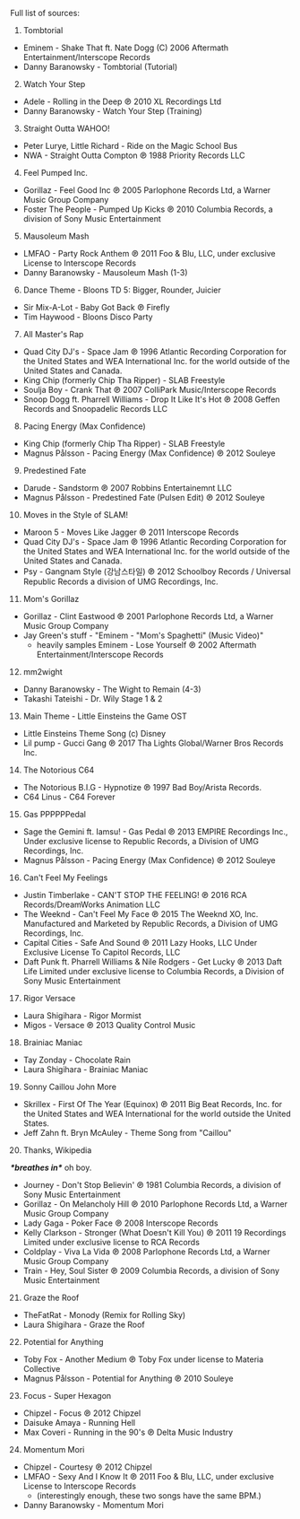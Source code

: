 Full list of sources:
1. Tombtorial
- Eminem - Shake That ft. Nate Dogg (C) 2006 Aftermath Entertainment/Interscope Records
- Danny Baranowsky - Tombtorial (Tutorial)
2. Watch Your Step
- Adele - Rolling in the Deep ℗ 2010 XL Recordings Ltd
- Danny Baranowsky - Watch Your Step (Training)
3. Straight Outta WAHOO!
- Peter Lurye, Little Richard - Ride on the Magic School Bus
- NWA - Straight Outta Compton ℗ 1988 Priority Records LLC
4. Feel Pumped Inc.
- Gorillaz - Feel Good Inc ℗ 2005 Parlophone Records Ltd, a Warner Music Group Company
- Foster The People - Pumped Up Kicks ℗ 2010 Columbia Records, a division of Sony Music Entertainment
5. Mausoleum Mash
- LMFAO - Party Rock Anthem ℗ 2011 Foo & Blu, LLC, under exclusive License to Interscope Records
- Danny Baranowsky - Mausoleum Mash (1-3)
6. Dance Theme - Bloons TD 5: Bigger, Rounder, Juicier
- Sir Mix-A-Lot - Baby Got Back ℗ Firefly
- Tim Haywood - Bloons Disco Party
7. All Master's Rap
- Quad City DJ's - Space Jam ℗ 1996 Atlantic Recording Corporation for the United States and WEA International Inc. for the world outside of the United States and Canada.
- King Chip (formerly Chip Tha Ripper) - SLAB Freestyle
- Soulja Boy - Crank That ℗ 2007 ColliPark Music/Interscope Records
- Snoop Dogg ft. Pharrell Williams - Drop It Like It's Hot ℗ 2008 Geffen Records and Snoopadelic Records LLC
8. Pacing Energy (Max Confidence)
- King Chip (formerly Chip Tha Ripper) - SLAB Freestyle
- Magnus Pålsson - Pacing Energy (Max Confidence) ℗ 2012 Souleye
9. Predestined Fate
- Darude - Sandstorm ℗ 2007 Robbins Entertainemnt LLC
- Magnus Pålsson - Predestined Fate (Pulsen Edit) ℗ 2012 Souleye
10. Moves in the Style of SLAM!
- Maroon 5 - Moves Like Jagger ℗ 2011 Interscope Records
- Quad City DJ's - Space Jam ℗ 1996 Atlantic Recording Corporation for the United States and WEA International Inc. for the world outside of the United States and Canada.
- Psy - Gangnam Style (강남스타일) ℗ 2012 Schoolboy Records / Universal Republic Records a division of UMG Recordings, Inc.
11. Mom's Gorillaz
- Gorillaz - Clint Eastwood ℗ 2001 Parlophone Records Ltd, a Warner Music Group Company
- Jay Green's stuff - "Eminem - "Mom's Spaghetti" (Music Video)"
    - heavily samples Eminem - Lose Yourself ℗ 2002 Aftermath Entertainment/Interscope Records
12. mm2wight
- Danny Baranowsky - The Wight to Remain (4-3)
- Takashi Tateishi - Dr. Wily Stage 1 & 2
13. Main Theme - Little Einsteins the Game OST
- Little Einsteins Theme Song (c) Disney
- Lil pump - Gucci Gang ℗ 2017 Tha Lights Global/Warner Bros Records Inc.
14. The Notorious C64
- The Notorious B.I.G - Hypnotize ℗ 1997 Bad Boy/Arista Records.
- C64 Linus - C64 Forever
15. Gas PPPPPPedal
- Sage the Gemini ft. Iamsu! - Gas Pedal ℗ 2013 EMPIRE Recordings Inc., Under exclusive license to Republic Records, a Division of UMG Recordings, Inc.
- Magnus Pålsson - Pacing Energy (Max Confidence) ℗ 2012 Souleye
16. Can't Feel My Feelings
- Justin Timberlake - CAN'T STOP THE FEELING! ℗ 2016 RCA Records/DreamWorks Animation LLC
- The Weeknd - Can't Feel My Face ℗ 2015 The Weeknd XO, Inc. Manufactured and Marketed by Republic Records, a Division of UMG Recordings, Inc.
- Capital Cities - Safe And Sound ℗ 2011 Lazy Hooks, LLC Under Exclusive License To Capitol Records, LLC
- Daft Punk ft. Pharrell Williams & Nile Rodgers - Get Lucky ℗ 2013 Daft Life Limited under exclusive license to Columbia Records, a Division of Sony Music Entertainment
17. Rigor Versace
- Laura Shigihara - Rigor Mormist
- Migos - Versace ℗ 2013 Quality Control Music
18. Brainiac Maniac
- Tay Zonday - Chocolate Rain
- Laura Shigihara - Brainiac Maniac
19. Sonny Caillou John More
- Skrillex - First Of The Year (Equinox) ℗ 2011 Big Beat Records, Inc. for the United States and WEA International for the world outside the United States.
- Jeff Zahn ft. Bryn McAuley - Theme Song from "Caillou"
20. Thanks, Wikipedia

***\*breathes in\**** oh boy.

- Journey - Don't Stop Believin' ℗ 1981 Columbia Records, a division of Sony Music Entertainment
- Gorillaz - On Melancholy Hill ℗ 2010 Parlophone Records Ltd, a Warner Music Group Company
- Lady Gaga - Poker Face ℗ 2008 Interscope Records
- Kelly Clarkson - Stronger (What Doesn't Kill You) ℗ 2011 19 Recordings Limited under exclusive license to RCA Records
- Coldplay - Viva La Vida ℗ 2008 Parlophone Records Ltd, a Warner Music Group Company
- Train - Hey, Soul Sister ℗ 2009 Columbia Records, a division of Sony Music Entertainment
21. Graze the Roof
- TheFatRat - Monody (Remix for Rolling Sky)
- Laura Shigihara - Graze the Roof
22. Potential for Anything
- Toby Fox - Another Medium ℗ Toby Fox under license to Materia Collective
- Magnus Pålsson - Potential for Anything ℗ 2010 Souleye
23. Focus - Super Hexagon
- Chipzel - Focus ℗ 2012 Chipzel
- Daisuke Amaya - Running Hell
- Max Coveri - Running in the 90's ℗ Delta Music Industry
24. Momentum Mori
- Chipzel - Courtesy ℗ 2012 Chipzel
- LMFAO - Sexy And I Know It ℗ 2011 Foo & Blu, LLC, under exclusive License to Interscope Records
    - (interestingly enough, these two songs have the same BPM.)
- Danny Baranowsky - Momentum Mori
